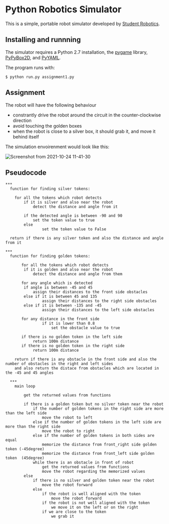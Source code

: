 # Python Robotics Simulator
This is a simple, portable robot simulator developed by [Student Robotics](https://studentrobotics.org/).

## Installing and runnning 
The simulator requires a Python 2.7 installation, the [pygame](https://www.pygame.org/news) library, [PyPyBox2D](https://pypi.python.org/pypi/pypybox2d/2.1-r331), and [PyYAML](https://pypi.org/project/PyYAML/).

The program runs with:
```bashscript
$ python run.py assignment1.py
```
## Assignment
The robot will have the following behaviour
- constrantly drive the robot around the circuit in the counter-clockwise direction
- avoid touching the golden boxes
- when the robot is close to a silver box, it should grab it, and move it behind itself

The simulation envoirenment would look like this:

![Screenshot from 2021-10-24 11-41-30](https://user-images.githubusercontent.com/65722399/138586065-cbafe397-1772-4220-9853-2e29491dee4b.png)

## Pseudocode
```
***
  function for finding silver tokens:
  
  	for all the tokens which robot detects
  		if it is silver and also near the robot
  			detect the distance and angle from it 
  			
	  	if the detected angle is between -90 and 90
	  		set the token value to true
	  	else
	  	        set the token value to False
	  	        	  	        	
  return if there is any silver token and also the distance and angle from it
  	     
***
  function for finding golden tokens:
  
       for all the tokens which robot detects
  		if it is golden and also near the robot
  			detect the distance and angle from them
  			
       for any angle which is detected 
	  	if angle is between -45 and 45
	  		assign their distances to the front side obstacles 
	  	else if it is between 45 and 135
	  	        assign their distances to the right side obstacles 	
	  	else if it is between -135 and -45       
	  	        assign their distances to the left side obstacles
	  	        
       for any distance in the front side 
                if it is lower than 0.8
                	set the obstacle value to true
       
       if there is no golden token in the left side 
       		return 100m distance
       if there is no golden token in the right side
       		return 100m distance	       
	  	       	        	
    return if there is any obstacle in the front side and also the number of obstacles in the right and left sides 
    and also return the distace from obstacles which are located in the -45 and 45 angles 
  
  ***
    main loop
    
    	get the returned values from functions
    	
    	if there is a golden token but no silver token near the robot 
    		if the number of golden tokens in the right side are more than the left side 
    			move the robot to left
    		else if the number of golden tokens in the left side are more than the right side 
    			move the robot to right
    		else if the number of golden tokens in both sides are equal
    			memorize the distance from front_right side golden token (-45degree)
    			memorize the distance from front_left side golden token  (45degree)
    		while there is an obstacle in front of robot
    			get the returned values from functions
    			move the robot regarding the memorized values 
    	else
    		if there is no silver and golden token near the robot
    			move the robot forward
    		else
    			if the robot is well aligned with the token
    				move the robot forward
    			if the robot is not well aligned with the token 
    				we move it on the left or on the right
    			if we are close to the token 
    				we grab it
```
